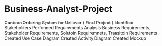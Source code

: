 # Business-Analyst-Project
Canteen Ordering System for Unilever ( Final Project ) 
Identified Stakeholders
Performed Requirements Analysis 
Business Requirements, Stakeholder Requirements, Solutoin Requiremnets, Transitoin Requirements
Created Use Case Diagram
Created Activity Diagram
Created Mockup
